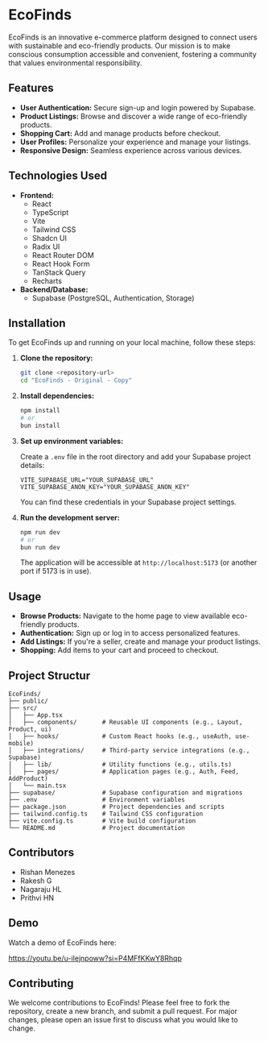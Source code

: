 # EcoFinds

EcoFinds is an innovative e-commerce platform designed to connect users with sustainable and eco-friendly products. Our mission is to make conscious consumption accessible and convenient, fostering a community that values environmental responsibility.

## Features

- **User Authentication:** Secure sign-up and login powered by Supabase.
- **Product Listings:** Browse and discover a wide range of eco-friendly products.
- **Shopping Cart:** Add and manage products before checkout.
- **User Profiles:** Personalize your experience and manage your listings.
- **Responsive Design:** Seamless experience across various devices.

## Technologies Used

- **Frontend:**
  - React
  - TypeScript
  - Vite
  - Tailwind CSS
  - Shadcn UI
  - Radix UI
  - React Router DOM
  - React Hook Form
  - TanStack Query
  - Recharts
- **Backend/Database:**
  - Supabase (PostgreSQL, Authentication, Storage)

## Installation

To get EcoFinds up and running on your local machine, follow these steps:

1.  **Clone the repository:**

    ```bash
    git clone <repository-url>
    cd "EcoFinds - Original - Copy"
    ```

2.  **Install dependencies:**

    ```bash
    npm install
    # or
    bun install
    ```

3.  **Set up environment variables:**

    Create a `.env` file in the root directory and add your Supabase project details:

    ```env
    VITE_SUPABASE_URL="YOUR_SUPABASE_URL"
    VITE_SUPABASE_ANON_KEY="YOUR_SUPABASE_ANON_KEY"
    ```

    You can find these credentials in your Supabase project settings.

4.  **Run the development server:**

    ```bash
    npm run dev
    # or
    bun run dev
    ```

    The application will be accessible at `http://localhost:5173` (or another port if 5173 is in use).

## Usage

-   **Browse Products:** Navigate to the home page to view available eco-friendly products.
-   **Authentication:** Sign up or log in to access personalized features.
-   **Add Listings:** If you're a seller, create and manage your product listings.
-   **Shopping:** Add items to your cart and proceed to checkout.

## Project Structur

```
EcoFinds/
├── public/
├── src/
│   ├── App.tsx
│   ├── components/       # Reusable UI components (e.g., Layout, Product, ui)
│   ├── hooks/            # Custom React hooks (e.g., useAuth, use-mobile)
│   ├── integrations/     # Third-party service integrations (e.g., Supabase)
│   ├── lib/              # Utility functions (e.g., utils.ts)
│   ├── pages/            # Application pages (e.g., Auth, Feed, AddProduct)
│   └── main.tsx
├── supabase/             # Supabase configuration and migrations
├── .env                  # Environment variables
├── package.json          # Project dependencies and scripts
├── tailwind.config.ts    # Tailwind CSS configuration
├── vite.config.ts        # Vite build configuration
└── README.md             # Project documentation
```

## Contributors

- Rishan Menezes
- Rakesh G
- Nagaraju HL
- Prithvi HN

## Demo

Watch a demo of EcoFinds here: 

https://youtu.be/u-iIejnpoww?si=P4MFfKKwY8Rhqp

## Contributing

We welcome contributions to EcoFinds! Please feel free to fork the repository, create a new branch, and submit a pull request. For major changes, please open an issue first to discuss what you would like to change.
